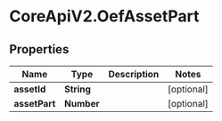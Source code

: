 # CoreApiV2.OefAssetPart

## Properties
Name | Type | Description | Notes
------------ | ------------- | ------------- | -------------
**assetId** | **String** |  | [optional] 
**assetPart** | **Number** |  | [optional] 


